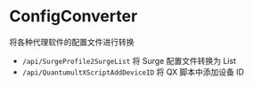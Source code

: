 # ConfigConverter
将各种代理软件的配置文件进行转换

- `/api/SurgeProfile2SurgeList` 将 Surge 配置文件转换为 List
- `/api/QuantumultXScriptAddDeviceID` 将 QX 脚本中添加设备 ID
